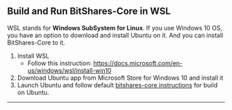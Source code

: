 ## Build and Run BitShares-Core in WSL

WSL stands for **Windows SubSystem for Linux**. If you use Windows 10 OS, you have an option to download and install Ubuntu on it. And you can install BitShares-Core to it.

1. Install WSL 
   - Follow this instruction: https://docs.microsoft.com/en-us/windows/wsl/install-win10
2. Download Ubuntu app from Microsoft Store for Windows 10 and install it
3. Launch Ubuntu and follow default [bitshares-core instructions](/core/installation/build_ubuntu.md#building-on-ubuntu) for build on Ubuntu.


***
